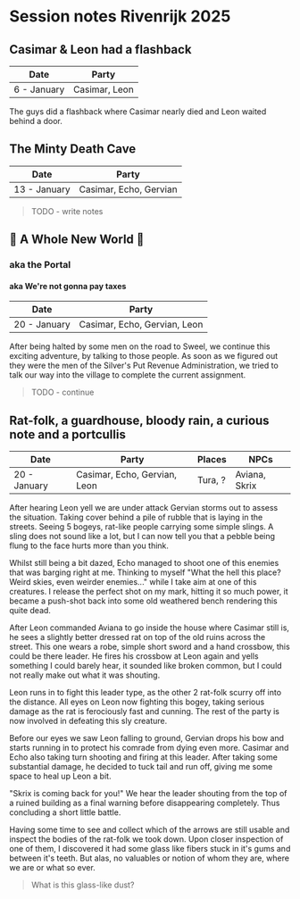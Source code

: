 # Session notes Rivenrijk 2025

## Casimar & Leon had a flashback

| Date | Party |
|-|-|
| 6 - January | Casimar, Leon |

The guys did a flashback where Casimar nearly died and Leon waited behind a door.

## The Minty Death Cave

| Date | Party |
|-|-|
| 13 - January | Casimar, Echo, Gervian |

> TODO - write notes

## :musical_note: A Whole New World :musical_note:

### aka the Portal

#### aka We're not gonna pay taxes

| Date | Party |
|-|-|
| 20 - January | Casimar, Echo, Gervian, Leon |

After being halted by some men on the road to Sweel, we continue this exciting adventure, by talking to those people. As soon as we figured out they were the men of the Silver's Put Revenue Administration, we tried to talk our way into the village to complete the current assignment.

> TODO - continue

## Rat-folk, a guardhouse, bloody rain, a curious note and a portcullis

| Date | Party | Places | NPCs |
|-|-|-|-|
| 20 - January | Casimar, Echo, Gervian, Leon | Tura, ? | Aviana, Skrix |

After hearing Leon yell we are under attack Gervian storms out to assess the situation. Taking cover behind a pile of rubble that is laying in the streets. Seeing 5 bogeys, rat-like people carrying some simple slings. A sling does not sound like a lot, but I can now tell you that a pebble being flung to the face hurts more than you think.

Whilst still being a bit dazed, Echo managed to shoot one of this enemies that was barging right at me.
Thinking to myself "What the hell this place? Weird skies, even weirder enemies..." while I take aim at one of this creatures. I release the perfect shot on my mark, hitting it so much power, it became a push-shot back into some old weathered bench rendering this quite dead.

After Leon commanded Aviana to go inside the house where Casimar still is, he sees a slightly better dressed rat on top of the old ruins across the street. This one wears a robe, simple short sword and a hand crossbow, this could be there leader. He fires his crossbow at Leon again and yells something I could barely hear, it sounded like broken common, but I could not really make out what it was shouting.

Leon runs in to fight this leader type, as the other 2 rat-folk scurry off into the distance. All eyes on Leon now fighting this bogey, taking serious damage as the rat is ferociously fast and cunning. The rest of the party is now involved in defeating this sly creature.

Before our eyes we saw Leon falling to ground, Gervian drops his bow and starts running in to protect his comrade from dying even more. Casimar and Echo also taking turn shooting and firing at this leader.
After taking some substantial damage, he decided to tuck tail and run off, giving me some space to heal up Leon a bit.

"Skrix is coming back for you!" We hear the leader shouting from the top of a ruined building as a final warning before disappearing completely. Thus concluding a short little battle.

Having some time to see and collect which of the arrows are still usable and inspect the bodies of the rat-folk we took down.
Upon closer inspection of one of them, I discovered it had some glass like fibers stuck in it's gums and between it's teeth.
But alas, no valuables or notion of whom they are, where we are or what so ever.

> What is this glass-like dust?

